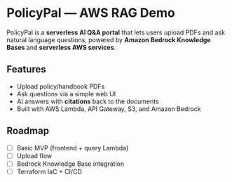 # PolicyPal — AWS RAG Demo

PolicyPal is a **serverless AI Q&A portal** that lets users upload PDFs and ask natural language questions, powered by **Amazon Bedrock Knowledge Bases** and **serverless AWS services**.

## Features
- Upload policy/handbook PDFs
- Ask questions via a simple web UI
- AI answers with **citations** back to the documents
- Built with AWS Lambda, API Gateway, S3, and Amazon Bedrock

## Roadmap
- [ ] Basic MVP (frontend + query Lambda)
- [ ] Upload flow
- [ ] Bedrock Knowledge Base integration
- [ ] Terraform IaC + CI/CD
